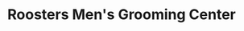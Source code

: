 ---
title: "Roosters Men's Grooming Center"
url: /cincinnati/roosters-mens-grooming-center/
shop: Friseur
---